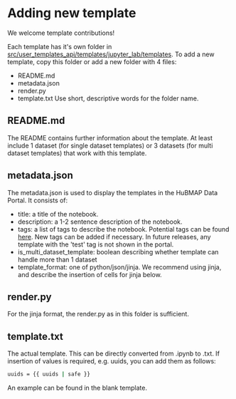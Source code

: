 # Adding new template
We welcome template contributions!

Each template has it's own folder in [src/user_templates_api/templates/jupyter_lab/templates](https://github.com/hubmapconsortium/user-templates-api/tree/development/src/user_templates_api/templates/jupyter_lab/templates). To add a new template, copy this folder or add a new folder with 4 files: 
- README.md
- metadata.json
- render.py
- template.txt 
Use short, descriptive words for the folder name.

## README.md
The README contains further information about the template. At least include 1 dataset (for single dataset templates) or 3 datasets (for multi dataset templates) that work with this template.


## metadata.json
The metadata.json is used to display the templates in the HuBMAP Data Portal. It consists of: 
- title: a title of the notebook.
- description: a 1-2 sentence description of the notebook.
- tags: a list of tags to describe the notebook. Potential tags can be found [here](https://github.com/hubmapconsortium/user-templates-api/tree/development/src/tags.json). New tags can be added if necessary. In future releases, any template with the 'test' tag is not shown in the portal.
- is_multi_dataset_template: boolean describing whether template can handle more than 1 dataset
- template_format: one of python/json/jinja. We recommend using jinja, and describe the insertion of cells for jinja below.


## render.py
For the jinja format, the render.py as in this folder is sufficient.


## template.txt
The actual template. This can be directly converted from .ipynb to .txt. If insertion of values is required, e.g. uuids, you can add them as follows: 
```sh
uuids = {{ uuids | safe }}
```
An example can be found in the blank template.
